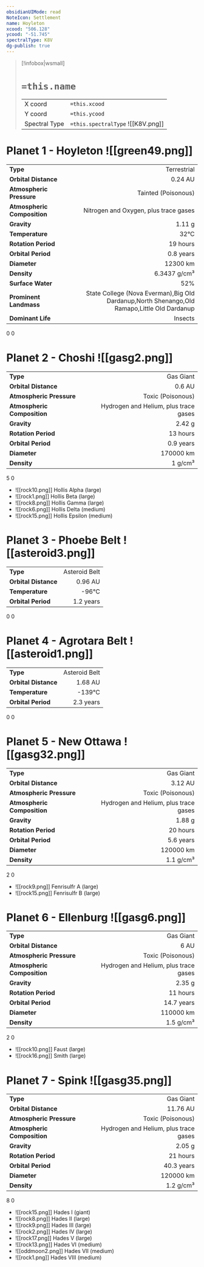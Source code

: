 ```yaml
---
obsidianUIMode: read
NoteIcon: Settlement
name: Hoyleton
xcood: "506.128"
ycood: "-51.745"
spectralType: K8V
dg-publish: true
---
```

> [!infobox|wsmall]
> # `=this.name`
> | | |
> | - | - |
> | X coord | `=this.xcood` |
> | Y coord| `=this.ycood` |
> | Spectral Type | `=this.spectralType` ![[K8V.png]] |

# Planet 1 - Hoyleton ![[green49.png]]
|                             |                           |
| --------------------------- | -------------------------:|
| **Type**                    |             Terrestrial |
| **Orbital Distance**        |   0.24 AU |
| **Atmospheric Pressure**    |       Tainted (Poisonous) |
| **Atmospheric Composition** |      Nitrogen and Oxygen, plus trace gases |
| **Gravity**                 |        1.11 g |
| **Temperature**             |    32°C |
| **Rotation Period**         |  19 hours |
| **Orbital Period** | 0.8 years |
| **Diameter**                |      12300 km | 
| **Density**                 |    6.3437 g/cm³ |
| **Surface Water**           |           52% | 
| **Prominent Landmass**      |         State College (Nova Everman),Big Old Dardanup,North Shenango,Old Ramapo,Little Old Dardanup | 
| **Dominant Life**           |         Insects |



0
0



# Planet 2 - Choshi ![[gasg2.png]]
|                             |                           |
| --------------------------- | -------------------------:|
| **Type**                    |             Gas Giant |
| **Orbital Distance**        |   0.6 AU |
| **Atmospheric Pressure**    |       Toxic (Poisonous) |
| **Atmospheric Composition** |      Hydrogen and Helium, plus trace gases |
| **Gravity**                 |        2.42 g |
| **Rotation Period**         |  13 hours |
| **Orbital Period** | 0.9 years |
| **Diameter**                |      170000 km | 
| **Density**                 |    1 g/cm³ |



5
0

- ![[rock10.png]] Hollis Alpha (large)
- ![[rock1.png]] Hollis Beta (large)
- ![[rock8.png]] Hollis Gamma (large)
- ![[rock6.png]] Hollis Delta (medium)
- ![[rock15.png]] Hollis Epsilon (medium)


# Planet 3 - Phoebe Belt ![[asteroid3.png]]
|                             |                           |
| --------------------------- | -------------------------:|
| **Type**                    |             Asteroid Belt |
| **Orbital Distance**        |   0.96 AU |
| **Temperature**             |    -96°C |
| **Orbital Period** | 1.2 years |



0
0



# Planet 4 - Agrotara Belt ![[asteroid1.png]]
|                             |                           |
| --------------------------- | -------------------------:|
| **Type**                    |             Asteroid Belt |
| **Orbital Distance**        |   1.68 AU |
| **Temperature**             |    -139°C |
| **Orbital Period** | 2.3 years |



0
0



# Planet 5 - New Ottawa ![[gasg32.png]]
|                             |                           |
| --------------------------- | -------------------------:|
| **Type**                    |             Gas Giant |
| **Orbital Distance**        |   3.12 AU |
| **Atmospheric Pressure**    |       Toxic (Poisonous) |
| **Atmospheric Composition** |      Hydrogen and Helium, plus trace gases |
| **Gravity**                 |        1.88 g |
| **Rotation Period**         |  20 hours |
| **Orbital Period** | 5.6 years |
| **Diameter**                |      120000 km | 
| **Density**                 |    1.1 g/cm³ |



2
0

- ![[rock9.png]] Fenrisulfr A (large)
- ![[rock15.png]] Fenrisulfr B (large)


# Planet 6 - Ellenburg ![[gasg6.png]]
|                             |                           |
| --------------------------- | -------------------------:|
| **Type**                    |             Gas Giant |
| **Orbital Distance**        |   6 AU |
| **Atmospheric Pressure**    |       Toxic (Poisonous) |
| **Atmospheric Composition** |      Hydrogen and Helium, plus trace gases |
| **Gravity**                 |        2.35 g |
| **Rotation Period**         |  11 hours |
| **Orbital Period** | 14.7 years |
| **Diameter**                |      110000 km | 
| **Density**                 |    1.5 g/cm³ |



2
0

- ![[rock10.png]] Faust (large)
- ![[rock16.png]] Smith (large)


# Planet 7 - Spink ![[gasg35.png]]
|                             |                           |
| --------------------------- | -------------------------:|
| **Type**                    |             Gas Giant |
| **Orbital Distance**        |   11.76 AU |
| **Atmospheric Pressure**    |       Toxic (Poisonous) |
| **Atmospheric Composition** |      Hydrogen and Helium, plus trace gases |
| **Gravity**                 |        2.05 g |
| **Rotation Period**         |  21 hours |
| **Orbital Period** | 40.3 years |
| **Diameter**                |      120000 km | 
| **Density**                 |    1.2 g/cm³ |



8
0

- ![[rock15.png]] Hades I (giant)
- ![[rock8.png]] Hades II (large)
- ![[rock9.png]] Hades III (large)
- ![[rock2.png]] Hades IV (large)
- ![[rock17.png]] Hades V (large)
- ![[rock13.png]] Hades VI (medium)
- ![[oddmoon2.png]] Hades VII (medium)
- ![[rock1.png]] Hades VIII (medium)


